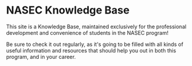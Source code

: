 # NASEC Knowledge Base

This site is a Knowledge Base, maintained exclusively for the professional
 development and convenience of students in the NASEC program!

Be sure to check it out regularly, as it's going to be filled with all kinds
 of useful information and resources that should help you out in both this
 program, and in your career.
